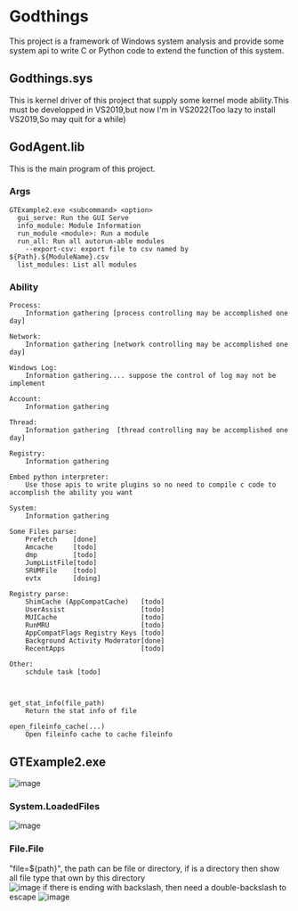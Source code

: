 # Godthings
This project is a framework of Windows system analysis and provide some system api to write C or Python code to extend the function of this system. 
## Godthings.sys
  This is kernel driver of this project that supply some kernel mode ability.This must be developped in VS2019,but now I'm in VS2022(Too lazy to install VS2019,So may quit for a while)
  
## GodAgent.lib
  This is the main program of this project.
  ### Args
    GTExample2.exe <subcommand> <option>
      gui_serve: Run the GUI Serve
      info_module: Module Information
      run_module <module>: Run a module
      run_all: Run all autorun-able modules
        --export-csv: export file to csv named by ${Path}.${ModuleName}.csv
      list_modules: List all modules
    
  ### Ability
    Process:
        Information gathering [process controlling may be accomplished one day]
    
    Network:
        Information gathering [network controlling may be accomplished one day]
    
    Windows Log:
        Information gathering.... suppose the control of log may not be implement
    
    Account:
        Information gathering
        
    Thread:
        Information gathering  [thread controlling may be accomplished one day]
        
    Registry:
        Information gathering
        
    Embed python interpreter:
        Use those apis to write plugins so no need to compile c code to accomplish the ability you want
        
    System:
        Information gathering
        
    Some Files parse: 
        Prefetch    [done]
        Amcache     [todo]
        dmp         [todo]
        JumpListFile[todo]
        SRUMFile    [todo]
        evtx        [doing]
    
    Registry parse:
        ShimCache (AppCompatCache)   [todo]
        UserAssist                   [todo]
        MUICache                     [todo]
        RunMRU                       [todo]
        AppCompatFlags Registry Keys [todo]
        Background Activity Moderator[done]
        RecentApps                   [todo]
    
    Other:
        schdule task [todo]
        
        

    get_stat_info(file_path)
        Return the stat info of file

    open_fileinfo_cache(...)
        Open fileinfo cache to cache fileinfo

## GTExample2.exe
  ![image](https://user-images.githubusercontent.com/25635931/227888007-9d35f94d-01a1-416e-bd4e-9c8441e7d424.png)
  ### System.LoadedFiles
  ![image](https://user-images.githubusercontent.com/25635931/227888102-870491f3-9075-4fc8-8f06-4da307d95d1a.png)
  ### File.File  
  "file=${path}", the path can be file or directory, if is a directory then show all file type that own by this directory  
  ![image](https://user-images.githubusercontent.com/25635931/227888288-0a9a3f46-3947-4106-9619-1cb335a6e89e.png)
  if there is ending with backslash, then need a double-backslash to escape
  ![image](https://user-images.githubusercontent.com/25635931/227888396-30312726-a87f-46fe-b123-f5ae242e0b8e.png)

